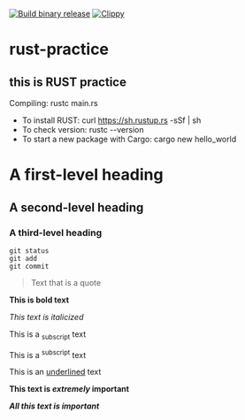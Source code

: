 [![Build binary release](https://github.com/opgan/rust-practice/actions/workflows/release.yml/badge.svg)](https://github.com/opgan/rust-practice/actions/workflows/release.yml)
[![Clippy](https://github.com/opgan/rust-practice/actions/workflows/lint.yml/badge.svg)](https://github.com/opgan/rust-practice/actions/workflows/lint.yml)


# rust-practice
## this is RUST practice

Compiling:
rustc main.rs

* To install RUST: curl https://sh.rustup.rs -sSf | sh
* To check version: rustc --version
* To start a new package with Cargo: cargo new hello_world


# A first-level heading
## A second-level heading
### A third-level heading

```
git status
git add
git commit
```
> Text that is a quote

**This is bold text**

_This text is italicized_

This is a <sub>subscript</sub> text

This is a <sup>subscript</sup> text

This is an <ins>underlined</ins> text


**This text is _extremely_ important**

***All this text is important***


